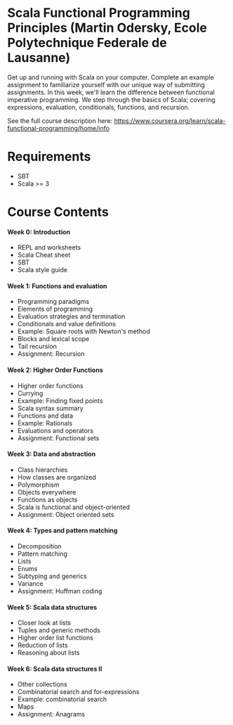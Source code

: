 # Scala Functional Programming Principles (Martin Odersky, Ecole Polytechnique Federale de Lausanne)

Get up and running with Scala on your computer. Complete an example assignment to familiarize yourself with our unique 
way of submitting assignments. In this week, we'll learn the difference between functional imperative programming. 
We step through the basics of Scala; covering expressions, evaluation, conditionals, functions, and recursion.

See the full course description here: https://www.coursera.org/learn/scala-functional-programming/home/info

# Requirements
- SBT
- Scala >= 3


# Course Contents

#### Week 0: Introduction
- REPL and worksheets
- Scala Cheat sheet
- SBT
- Scala style guide

#### Week 1: Functions and evaluation
- Programming paradigms
- Elements of programming
- Evaluation strategies and termination
- Conditionals and value definitions
- Example: Square roots with Newton's method
- Blocks and lexical scope
- Tail recursion
- Assignment: Recursion

#### Week 2: Higher Order Functions
- Higher order functions
- Currying
- Example: Finding fixed points
- Scala syntax summary
- Functions and data
- Example: Rationals
- Evaluations and operators
- Assignment: Functional sets

#### Week 3: Data and abstraction
- Class hierarchies
- How classes are organized
- Polymorphism
- Objects everywhere
- Functions as objects
- Scala is functional and object-oriented
- Assignment: Object oriented sets

#### Week 4: Types and pattern matching
- Decomposition
- Pattern matching
- Lists
- Enums
- Subtyping and generics
- Variance
- Assignment: Huffman coding

#### Week 5: Scala data structures
- Closer look at lists
- Tuples and generic methods
- Higher order list functions
- Reduction of lists
- Reasoning about lists

#### Week 6: Scala data structures II
- Other collections
- Combinatorial search and for-expressions
- Example: combinatorial search
- Maps
- Assignment: Anagrams
